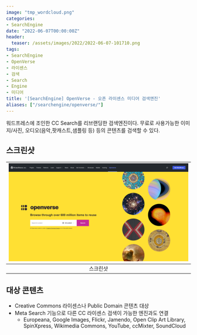 ```yaml
---
image: "tmp_wordcloud.png"
categories:
- SearchEngine
date: "2022-06-07T00:00:00Z"
header:
  teaser: /assets/images/2022/2022-06-07-101710.png
tags:
- SearchEngine
- OpenVerse
- 라이센스
- 검색
- Search
- Engine
- 미디어
title: '[SearchEngine] OpenVerse - 오픈 라이센스 미디어 검색엔진'
aliases: ["/searchengine/openverse/"]
---
```


워드프레스에 조인한 CC Search를 리브랜딩한 검색엔진이다. 무료로 사용가능한 이미지/사진, 오디오(음악,팟캐스트,샘플링 등) 등의 콘텐츠를 검색할 수 있다.

## 스크린샷

|![](/assets/images/2022/2022-06-07-101710.png)|
|:---:|
|스크린샷|

## 대상 콘텐츠

* Creative Commons 라이센스나 Public Domain 콘텐츠 대상
* Meta Search 기능으로 다른 CC 라이센스 검색이 가능한 엔진과도 연결
  * Europeana, Google Images, Flickr, Jamendo, Open Clip Art Library, SpinXpress, Wikimedia Commons, YouTube, ccMixter, SoundCloud


